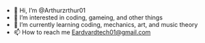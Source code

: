 - 👋 Hi, I’m @Arthurzrthur01
- 👀 I’m interested in coding, gameing, and other things
- 🌱 I’m currently learning coding, mechanics, art, and music theory
- 📫 How to reach me Eardvardtech01@gmail.com

<!---
Arthurzrthur01/Arthurzrthur01 is a ✨ special ✨ repository because its `README.md` (this file) appears on your GitHub profile.
You can click the Preview link to take a look at your changes.
--->
